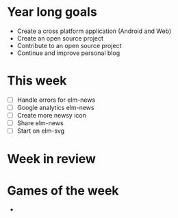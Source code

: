 # Year long goals

- Create a cross platform application (Android and Web)
- Create an open source project
- Contribute to an open source project
- Continue and improve personal blog

# This week

- [ ] Handle errors for elm-news
- [ ] Google analytics elm-news
- [ ] Create more newsy icon
- [ ] Share elm-news
- [ ] Start on elm-svg

# Week in review

# Games of the week

-
